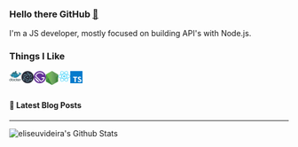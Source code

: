 ### Hello there GitHub [👋][website]

I'm a JS developer, mostly focused on building API's with Node.js.

### Things I Like

<img align="left" alt="Docker" src="https://raw.githubusercontent.com/eliseuvideira/eliseuvideira/master/images/docker.png" width="22px" />

<img align="left" alt="Electron" src="https://raw.githubusercontent.com/eliseuvideira/eliseuvideira/master/images/electron.png" width="22px" />

<img align="left" alt="Gatsby" src="https://raw.githubusercontent.com/eliseuvideira/eliseuvideira/master/images/gatsby.png" width="22px" />

<img align="left" alt="Node.js" src="https://raw.githubusercontent.com/eliseuvideira/eliseuvideira/master/images/nodejs.png" width="22px" />

<img align="left" alt="React" src="https://raw.githubusercontent.com/eliseuvideira/eliseuvideira/master/images/react.png" width="22px" />

<img align="left" alt="TypeScript" src="https://raw.githubusercontent.com/eliseuvideira/eliseuvideira/master/images/typescript.png" width="22px" />

<br/>
<br/>

#### 📕 Latest Blog Posts

<!-- BLOG-POST-LIST:START -->
<!-- BLOG-POST-LIST:END -->

---

<img alt="eliseuvideira's Github Stats" src="https://github-readme-stats.vercel.app/api?username=eliseuvideira&show_icons=true&hide_border=true" />

[website]: https://eliseuvideira.com/
[docker]: https://www.docker.com/
[electron]: https://www.electronjs.org/
[gatsby]: https://www.gatsbyjs.org/
[nodejs]: https://nodejs.org/
[react]: https://reactjs.org/
[typescript]: https://www.typescriptlang.org/
